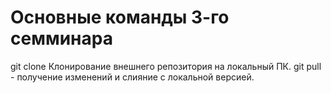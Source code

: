 # Основные команды 3-го семминара

git clone  <url adres repositorij>  Клонирование внешнего репозитория на локальный ПК.
git pull - получение изменений и слияние с локальной версией.
